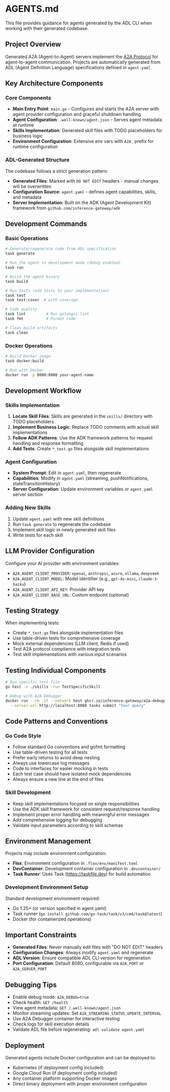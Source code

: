 # AGENTS.md

This file provides guidance for agents generated by the ADL CLI when working with their generated codebase.

## Project Overview

Generated A2A (Agent-to-Agent) servers implement the [A2A Protocol](https://github.com/inference-gateway/adk) for agent-to-agent communication. Projects are automatically generated from ADL (Agent Definition Language) specifications defined in `agent.yaml`.

## Key Architecture Components

### Core Components
- **Main Entry Point**: `main.go` - Configures and starts the A2A server with agent provider configuration and graceful shutdown handling
- **Agent Configuration**: `.well-known/agent.json` - Serves agent metadata at runtime
- **Skills Implementation**: Generated skill files with TODO placeholders for business logic
- **Environment Configuration**: Extensive env vars with `A2A_` prefix for runtime configuration

### ADL-Generated Structure

The codebase follows a strict generation pattern:
- **Generated Files**: Marked with `DO NOT EDIT` headers - manual changes will be overwritten
- **Configuration Source**: `agent.yaml` - defines agent capabilities, skills, and metadata
- **Server Implementation**: Built on the ADK (Agent Development Kit) framework from `github.com/inference-gateway/adk`

## Development Commands

### Basic Operations
```bash
# Generate/regenerate code from ADL specification
task generate

# Run the agent in development mode (debug enabled)
task run

# Build the agent binary
task build

# Run tests (add tests to your implementation)
task test
task test:cover  # with coverage

# Code quality
task lint         # Run golangci-lint
task fmt          # Format code

# Clean build artifacts
task clean
```

### Docker Operations
```bash
# Build Docker image
task docker:build

# Run with Docker
docker run -p 8080:8080 your-agent-name
```

## Development Workflow

### Skills Implementation
1. **Locate Skill Files**: Skills are generated in the `skills/` directory with TODO placeholders
2. **Implement Business Logic**: Replace TODO comments with actual skill implementations
3. **Follow ADK Patterns**: Use the ADK framework patterns for request handling and response formatting
4. **Add Tests**: Create `*_test.go` files alongside skill implementations

### Agent Configuration
- **System Prompt**: Edit in `agent.yaml`, then regenerate
- **Capabilities**: Modify in `agent.yaml` (streaming, pushNotifications, stateTransitionHistory)
- **Server Configuration**: Update environment variables or `agent.yaml` server section

### Adding New Skills
1. Update `agent.yaml` with new skill definitions
2. Run `task generate` to regenerate the codebase
3. Implement skill logic in newly generated skill files
4. Write tests for each skill

## LLM Provider Configuration

Configure your AI provider with environment variables:
- `A2A_AGENT_CLIENT_PROVIDER`: `openai`, `anthropic`, `azure`, `ollama`, `deepseek`
- `A2A_AGENT_CLIENT_MODEL`: Model identifier (e.g., `gpt-4o-mini`, `claude-3-haiku`)
- `A2A_AGENT_CLIENT_API_KEY`: Provider API key
- `A2A_AGENT_CLIENT_BASE_URL`: Custom endpoint (optional)

## Testing Strategy

When implementing tests:
- Create `*_test.go` files alongside implementation files
- Use table-driven tests for comprehensive coverage
- Mock external dependencies (LLM client, Redis if used)
- Test A2A protocol compliance with integration tests
- Test skill implementations with various input scenarios

## Testing Individual Components

```bash
# Run specific test file
go test -v ./skills -run TestSpecificSkill

# Debug with A2A Debugger
docker run --rm -it --network host ghcr.io/inference-gateway/a2a-debugger:latest \
  --server-url http://localhost:8080 tasks submit "Your query"
```

## Code Patterns and Conventions

### Go Code Style
- Follow standard Go conventions and gofmt formatting
- Use table-driven testing for all tests
- Prefer early returns to avoid deep nesting
- Always use lowercase log messages
- Code to interfaces for easier mocking in tests
- Each test case should have isolated mock dependencies
- Always ensure a new line at the end of files

### Skill Development
- Keep skill implementations focused on single responsibilities
- Use the ADK skill framework for consistent request/response handling
- Implement proper error handling with meaningful error messages
- Add comprehensive logging for debugging
- Validate input parameters according to skill schemas

## Environment Management

Projects may include environment configuration:
- **Flox**: Environment configuration in `.flox/env/manifest.toml`
- **DevContainer**: Development container configuration in `.devcontainer/`
- **Task Runner**: Uses Task (https://taskfile.dev) for build automation

### Development Environment Setup

Standard development environment required:
- Go 1.25+ (or version specified in agent.yaml)
- Task runner (`go install github.com/go-task/task/v3/cmd/task@latest`)
- Docker (for containerized operations)

## Important Constraints

- **Generated Files**: Never manually edit files with "DO NOT EDIT" headers
- **Configuration Changes**: Always modify `agent.yaml` and regenerate
- **ADL Version**: Ensure compatible ADL CLI version for regeneration
- **Port Configuration**: Default 8080, configurable via `A2A_PORT` or `A2A_SERVER_PORT`

## Debugging Tips

- Enable debug mode: `A2A_DEBUG=true`
- Check health: `GET /health`
- View agent metadata: `GET /.well-known/agent.json`
- Monitor streaming updates: Set `A2A_STREAMING_STATUS_UPDATE_INTERVAL`
- Use A2A Debugger container for interactive testing
- Check logs for skill execution details
- Validate ADL file before regenerating: `adl validate agent.yaml`

## Deployment

Generated agents include Docker configuration and can be deployed to:
- Kubernetes (if deployment config included)
- Google Cloud Run (if deployment config included)
- Any container platform supporting Docker images
- Direct binary deployment with proper environment configuration